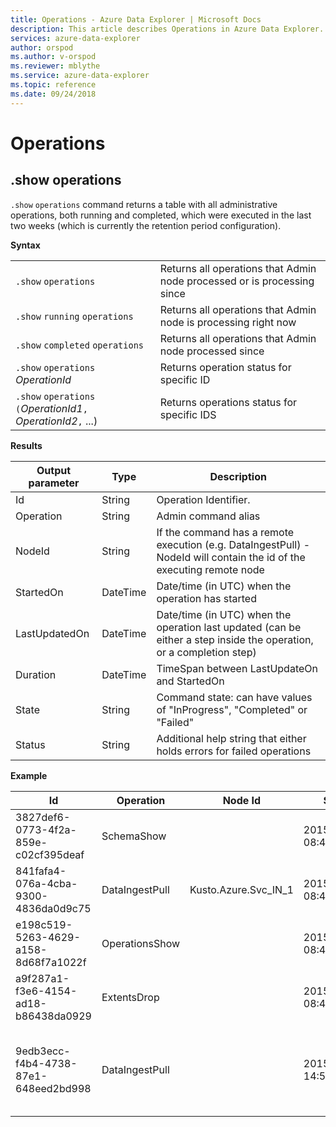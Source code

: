 ```yaml
---
title: Operations - Azure Data Explorer | Microsoft Docs
description: This article describes Operations in Azure Data Explorer.
services: azure-data-explorer
author: orspod
ms.author: v-orspod
ms.reviewer: mblythe
ms.service: azure-data-explorer
ms.topic: reference
ms.date: 09/24/2018
---
```

# Operations

## .show operations 

`.show` `operations` command returns a table with all administrative operations, both running and completed, which were executed in the last two weeks (which is currently the retention period configuration).

**Syntax**

|||
|---|---| 
|`.show` `operations`              |Returns all operations that Admin node processed or is processing since 
|`.show` `running`   `operations`  |Returns all operations that Admin node is processing right now 
|`.show` `completed` `operations`  |Returns all operations that Admin node processed since  
|`.show` `operations` *OperationId*|Returns operation status for specific ID 
|`.show` `operations` `(`*OperationId1*`,` *OperationId2*`,` ...)|Returns operations status for specific IDS 

**Results**
 
|Output parameter |Type |Description 
|---|---|---
|Id |String |Operation Identifier.
|Operation |String |Admin command alias 
|NodeId |String |If the command has a remote execution (e.g. DataIngestPull) - NodeId will contain the id of the executing remote node 
|StartedOn |DateTime |Date/time (in UTC) when the operation has started 
|LastUpdatedOn |DateTime |Date/time (in UTC) when the operation last updated (can be either a step inside the operation, or a completion step) 
|Duration |DateTime |TimeSpan between LastUpdateOn and StartedOn 
|State |String |Command state: can have values of "InProgress", "Completed" or "Failed" 
|Status |String |Additional help string that either holds errors for failed operations 
 
**Example**
 
|Id |Operation |Node Id |Started On |Last Updated On |Duration |State |Status 
|--|--|--|--|--|--|--|--
|3827def6-0773-4f2a-859e-c02cf395deaf |SchemaShow | |2015-01-06 08:47:01.0000000 |2015-01-06 08:47:01.0000000 |0001-01-01 00:00:00.0000000 |Completed | 
|841fafa4-076a-4cba-9300-4836da0d9c75 |DataIngestPull |Kusto.Azure.Svc_IN_1 |2015-01-06 08:47:02.0000000 |2015-01-06 08:48:19.0000000 |0001-01-01 00:01:17.0000000 |Completed | 
|e198c519-5263-4629-a158-8d68f7a1022f |OperationsShow | |2015-01-06 08:47:18.0000000 |2015-01-06 08:47:18.0000000 |0001-01-01 00:00:00.0000000 |Completed | 
|a9f287a1-f3e6-4154-ad18-b86438da0929 |ExtentsDrop | |2015-01-11 08:41:01.0000000 |0001-01-01 00:00:00.0000000 |0001-01-01 00:00:00.0000000 |InProgress | 
|9edb3ecc-f4b4-4738-87e1-648eed2bd998 |DataIngestPull | |2015-01-10 14:57:41.0000000 |2015-01-10 14:57:41.0000000 |0001-01-01 00:00:00.0000000 |Failed |Collection was modified; enumeration operation may not execute. 